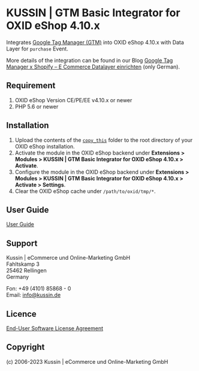 # KUSSIN | GTM Basic Integrator for OXID eShop 4.10.x

Integrates [Google Tag Manager (GTM)](https://tagmanager.google.com/) into OXID eShop 4.10.x with Data Layer for `purchase` Event.

More details of the integration can be found in our Blog [Google Tag Manager x Shopify – E Commerce Datalayer einrichten](https://www.kussin.de/marketing/google-tag-manager-x-shopify-e-commerce-datalayer-einrichten/) (only German).

## Requirement

1. OXID eShop Version CE/PE/EE v4.10.x or newer
2. PHP 5.6 or newer

## Installation

1. Upload the contents of the [`copy_this`](copy_this) folder to the root directory of your OXID eShop installation.
2. Activate the module in the OXID eShop backend under **Extensions > Modules > KUSSIN | GTM Basic Integrator for OXID eShop 4.10.x > Activate**.
3. Configure the module in the OXID eShop backend under **Extensions > Modules > KUSSIN | GTM Basic Integrator for OXID eShop 4.10.x > Activate > Settings**.
4. Clear the OXID eShop cache under `/path/to/oxid/tmp/*`.

## User Guide

[User Guide](USER_GUIDE.md)

## Support

Kussin | eCommerce und Online-Marketing GmbH<br>
Fahltskamp 3<br>
25462 Rellingen<br>
Germany

Fon: +49 (4101) 85868 - 0<br>
Email: info@kussin.de

## Licence

[End-User Software License Agreement](LICENSE.md)

## Copyright

(c) 2006-2023 Kussin | eCommerce und Online-Marketing GmbH